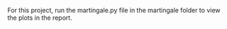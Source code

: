 For this project, run the martingale.py file in the martingale folder to view the plots in the report. 
